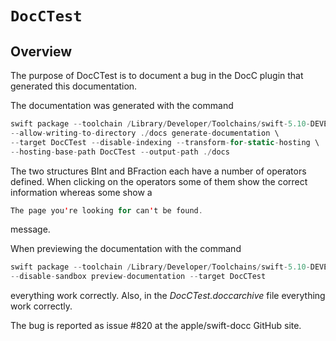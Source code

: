 # ``DocCTest``

## Overview

The purpose of DocCTest is to document a bug in the DocC plugin that generated this documentation.

The documentation was generated with the command

```swift
swift package --toolchain /Library/Developer/Toolchains/swift-5.10-DEVELOPMENT-SNAPSHOT-2024-02-17-a.xctoolchain \
--allow-writing-to-directory ./docs generate-documentation \
--target DocCTest --disable-indexing --transform-for-static-hosting \
--hosting-base-path DocCTest --output-path ./docs
```

The two structures BInt and BFraction each have a number of operators defined. When clicking on the operators some of them show the correct information whereas some show a 

```swift
The page you're looking for can't be found.
```

message.

When previewing the documentation with the command

```swift
swift package --toolchain /Library/Developer/Toolchains/swift-5.10-DEVELOPMENT-SNAPSHOT-2024-02-17-a.xctoolchain \
--disable-sandbox preview-documentation --target DocCTest
```

everything work correctly. Also, in the *DocCTest.doccarchive* file everything work correctly.

The bug is reported as issue #820 at the apple/swift-docc GitHub site.
